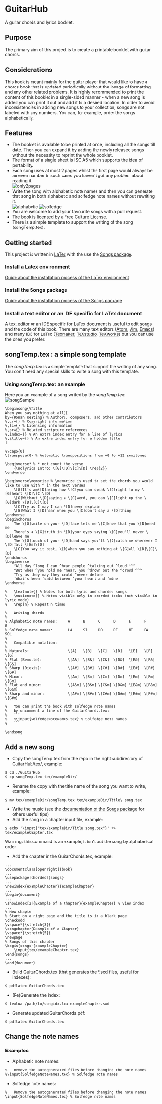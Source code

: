 # GuitarHub
A guitar chords and lyrics booklet.

## Purpose
The primary aim of this project is to create a printable  booklet with guitar chords.

## Considerations
This book is meant mainly for the guitar player that would like to have a chords book that is updated periodically without the losage of formatting and any other related problems.
It is highly recommended to print the content of this booklet in a single-sided manner - when a new song is added you can print it out and add it to a desired location. In order to avoid inconsistencies in adding new songs to your collection, songs are not labeled with any numbers. You can, for example, order the songs alphabetically.

## Features
* The booklet is available to be printed at once, including all the songs till date. Then you can expand it by adding the newly released songs without the necessity to reprint the whole booklet.
* The format of a single sheet is ISO A5 which supports the idea of  portability.
* Each song uses at most 2 pages whilst the first page would always be an even number in such case: you haven't got any problem about reading it.  
![only2pages](img/forReadme/only2pages.png)
* Write the song with alphabetic note names and then you can generate that song in both alphabetic and solfedge note names without rewriting it.  
![alphabetic](img/forReadme/alphabetic.png) ![solfedge](img/forReadme/solfedge.png)
* You are welcome to add your favourite songs with a pull request.
* The book is licensed by a Free Culture License.
* There is a simple template to support the writing of the song (songTemp.tex).

## Getting started
This project is written in [LaTex](https://www.latex-project.org/) with the use the [Songs package](http://songs.sourceforge.net/).

### Install a Latex environment
[Guide about the installation process of the LaTex environment](https://www.latex-project.org/get/)

### Install the Songs package
[Guide about the installation process of the Songs package](http://songs.sourceforge.net/downloads.html)

### Install a text editor or an IDE specific for LaTex document
A [text editor](https://en.wikipedia.org/wiki/Text_editor) or an IDE specific for LaTex document is useful to edit songs and the code of this book.
There are many text editors ([Atom](https://atom.io/), [Vim](https://www.vim.org/), [Emacs](https://www.gnu.org/software/emacs/)) and many IDE for LaTex ([Texmaker](http://www.xm1math.net/texmaker/), [TeXstudio](https://sourceforge.net/projects/texstudio/), [TeXworks](https://www.tug.org/texworks/)) but you can use the ones you prefer.

## songTemp.tex : a simple song template
The *songTemp.tex* is a simple template that support the writing of any song.
You don't need any special skills to write a song with this template.

### Using songTemp.tex: an example
Here you an example of a song writed by the *songTemp.tex*:  
![songSample](img/forReadme/songSample.png)  
```
\beginsong{%Title
When you say nothing at all}[
by={Ronan Keating} % Authors, composers, and other contributors
%,cr={} % Copyright information
%,li={} % Licensing information
%,sr={} % Related scripture references
%,index={} % An extra index entry for a line of lyrics
%,ititle={} % An extra index entry for a hidden title
]

%\capo{0}
\transpose{0} % Automatic transpositions from +0 to +12 semitones

\beginverse* % * not count the verse
	{\nolyrics Intro: \[G]\[D]\[C]\[D] \rep{2}}
\endverse

\beginverse\memorize % \memorize is used to set the chords you would like to use with ^ in the next verses
	\[G]It's am\[D]azing how \[C]you can speak \[D]right to my \[G]heart \[D]\[C]\[D]
	\[G]Without \[D]saying a \[C]word, you can \[D]light up the \[G]dark \[D]\[C]\[D]
	\[C]Try as I may I can \[D]never explain
	\[G]What I \[D]hear when you \[C]don't say a \[D]thing
\endverse
\beginchorus
	The \[G]smile on your \[D]face lets me \[C]know that you \[D]need me
	There's a \[G]truth in \[D]your eyes saying \[C]you'll never \[D]leave me
	The \[G]touch of your \[D]hand says you'll \[C]catch me wherever I \[D]fall \[Em]\[D]
	\[C]You say it best, \[D]when you say nothing at \[G]all \[D]\[C]\[D]
\endchorus
\beginverse
	^All day ^long I can ^hear people ^talking out ^loud ^^^
	^But when ^you hold me ^near, you ^drown out the ^crowd ^^^
	^Try as they may they could ^never define
	^What's been ^said between ^your heart and ^mine
\endverse

%	\textnote{} % Notes for both lyric and chorded songs
%	\musicnote{} % Notes visible only in chorded books (not visible in lyric mode)
%	\rep{n} % Repeat n times

%	Writing chords
%
% Alphabetic note names:     A      B      C      D      E      F      G
% Solfedge note names:       LA     SI     DO     RE     MI     FA     SOL
%
%	Compatible notation:
%
% Naturals:                  \[A]   \[B]   \[C]   \[D]   \[E]   \[F]   \[G]
% Flat (Bemolle):            \[A&]  \[B&]  \[C&]  \[D&]  \[E&]  \[F&]  \[G&]
% Sharp (Diesis):            \[A#]  \[B#]  \[C#]  \[D#]  \[E#]  \[F#]  \[G#]
% Minor:                     \[Am]  \[Bm]  \[Cm]  \[Dm]  \[Em]  \[Fm]  \[Gm]
% Flat and minor:            \[A&m] \[B&m] \[C&m] \[D&m] \[E&m] \[F&m] \[G&m]
% Sharp and minor:           \[A#m] \[B#m] \[C#m] \[D#m] \[E#m] \[F#m] \[G#m]

%	You can print the book with solfedge note names
%	by uncomment a line of the GuitarChords.tex:
%	```
%	%\input{SolfedgeNoteNames.tex} % Solfedge note names
%	```

\endsong
```

## Add a new song
* Copy the songTemp.tex from the repo in the right subdirectory of GuitarHub/tex/, example:
```
$ cd ./GuitarHub
$ cp songTemp.tex tex/exampleDir/
```
* Rename the copy with the title name of the song you want to write, example:
```
$ mv tex/exampleDir/songTemp.tex tex/exampleDir/Title\ song.tex
```
* Write the music (see the [documentation of the Songs package](http://songs.sourceforge.net/songsdoc/songs.html) for others useful tips)
* Add the song in a chapter input file, example:
```
$ echo '\input{"tex/exampleDir/Title song.tex"}' >> tex/exampleChapter.tex
```
Warning: this command is an example, it isn't put the song by alphabetical order.
* Add the chapter in the GuitarChords.tex, example:
```
...
\documentclass[openright]{book}
...
\usepackage[chorded]{songs}
...
\newindex{exampleChapter}{exampleChapter}
...
\begin{document}
...
\showindex[2]{Example of a Chapter}{exampleChapter} % view index
...
% New chapter
% Start on a right page and the title is in a blank page
\checkodd
\vspace*{\stretch{3}}
\songchapter{Example of a Chapter}
\vspace*{\stretch{5}}
\newpage
% Songs of this chapter
\begin{songs}{exampleChapter}
	\input{tex/exampleChapter.tex}
\end{songs}
...
\end{document}
```
* Build GuitarChords.tex (that generates the \*.sxd files, useful for indexes):
```
$ pdflatex GuitarChords.tex
```
* (Re)Generate the index:
```
$ texlua /path/to/songidx.lua exampleChapter.sxd
```
* Generate updated GuitarChords.pdf:
```
$ pdflatex GuitarChords.tex
```

## Change the note names
### Examples
* Alphabetic note names:
```
%	Remove the autogenerated files before changing the note names
%\input{SolfedgeNoteNames.tex} % Solfedge note names
```
* Solfedge note names:
```
%	Remove the autogenerated files before changing the note names
\input{SolfedgeNoteNames.tex} % Solfedge note names
```
